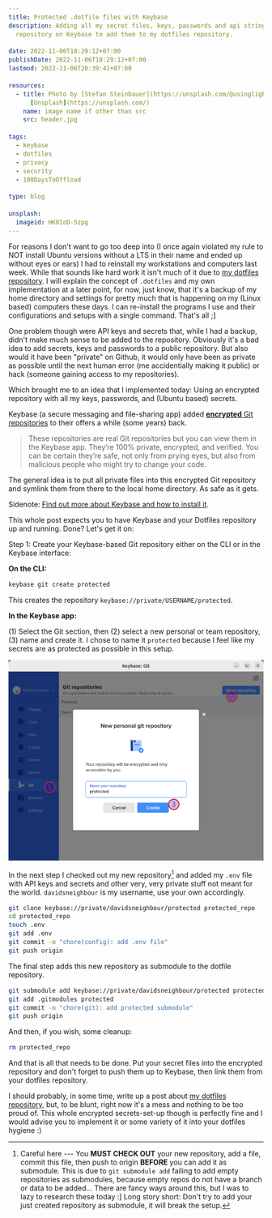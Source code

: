 ```yaml
---
title: Protected .dotfile files with Keybase
description: Adding all my secret files, keys, passwords and api strings into an encrypted
  repository on Keybase to add them to my dotfiles repository.

date: 2022-11-06T18:29:12+07:00
publishDate: 2022-11-06T18:29:12+07:00
lastmod: 2022-11-06T20:39:41+07:00

resources:
  - title: Photo by [Stefan Steinbauer](https://unsplash.com/@usinglight) via
      [Unsplash](https://unsplash.com/)
    name: image name if other than src
    src: header.jpg

tags:
  - keybase
  - dotfiles
  - privacy
  - security
  - 100DaysToOffload

type: blog

unsplash:
  imageid: HK8IoD-5zpg
---
```


For reasons I don't want to go too deep into (I once again violated my rule to NOT install Ubuntu versions without a LTS in their name and ended up without eyes or ears) I had to reinstall my workstations and computers last week. While that sounds like hard work it isn't much of it due to [my dotfiles repository][1]. I will explain the concept of `.dotfiles` and my own implementation at a later point, for now, just know, that it's a backup of my home directory and settings for pretty much that is happening on my (Linux based) computers these days. I can re-install the programs I use and their configurations and setups with a single command. That's all ;]

One problem though were API keys and secrets that, while I had a backup, didn't make much sense to be added to the repository. Obviously it's a bad idea to add secrets, keys and passwords to a public repository. But also would it have been "private" on Github, it would only have been as private as possible until the next human error (me accidentially making it public) or hack (someone gaining access to my repositories).

Which brought me to an idea that I implemented today: Using an encrypted repository with all my keys, passwords, and (Ubuntu based) secrets.

Keybase (a secure messaging and file-sharing app) added [**encrypted** Git repositories][2] to their offers a while (some years) back.

> These repositories are real Git repositories but you can view them in the Keybase app. They’re 100% private, encrypted, and verified. You can be certain they’re safe, not only from prying eyes, but also from malicious people who might try to change your code.

The general idea is to put all private files into this encrypted Git repository and symlink them from there to the local home directory. As safe as it gets.

Sidenote: [Find out more about Keybase and how to install it][3].

This whole post expects you to have Keybase and your Dotfiles repository up and running. Done? Let's get it on:

Step 1: Create your Keybase-based Git repository either on the CLI or in the Keybase interface:

**On the CLI:**

```bash
keybase git create protected
```

This creates the repository `keybase://private/USERNAME/protected`.

**In the Keybase app:**

(1) Select the Git section, then (2) select a new personal or team repository, (3) name and create it. I chose to name it `protected` because I feel like my secrets are as protected as possible in this setup.

![keybase-git.png](keybase-git.png)

In the next step I checked out my new repository[^1] and added my `.env` file with API keys and secrets and other very, very private stuff not meant for the world. `davidsneighbour` is my username, use your own accordingly.

```bash
git clone keybase://private/davidsneighbour/protected protected_repo
cd protected_repo
touch .env
git add .env
git commit -m "chore(config): add .env file"
git push origin
```

The final step adds this new repository as submodule to the dotfile repository.

```bash
git submodule add keybase://private/davidsneighbour/protected protected
git add .gitmodules protected
git commit -m "chore(git): add protected submodule"
git push origin
```

And then, if you wish, some cleanup:

```bash
rm protected_repo
```

And that is all that needs to be done. Put your secret files into the encrypted repository and don't forget to push them up to Keybase, then link them from your dotfiles repository.

I should probably, in some time, write up a post about [my dotfiles repository][1], but, to be blunt, right now it's a mess and nothing to be too proud of. This whole encrypted secrets-set-up though is perfectly fine and I would advise you to implement it or some variety of it into your dotfiles hygiene :)

[1]: https://github.com/davidsneighbour/dotfiles
[2]: https://book.keybase.io/git
[3]: https://book.keybase.io/

[^1]: Careful here --- You **MUST CHECK OUT** your new repository, add a file, commit this file, then push to origin **BEFORE** you can add it as submodule. This is due to `git submodule add` failing to add empty repositories as submodules, because empty repos do not have a branch or data to be added... There are fancy ways around this, but I was to lazy to research these today :] Long story short: Don't try to add your just created repository as submodule, it will break the setup.

